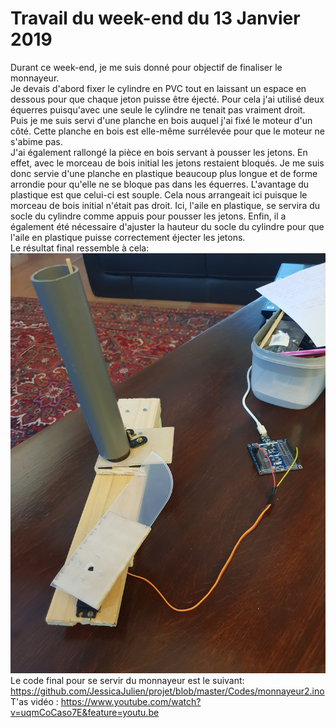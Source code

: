 # Travail du week-end du 13 Janvier 2019

Durant ce week-end, je me suis donné pour objectif de finaliser le monnayeur. <br/>
Je devais d'abord fixer le cylindre en PVC tout en laissant un espace en dessous pour que chaque jeton puisse être éjecté. Pour cela j'ai utilisé deux équerres puisqu'avec une seule le cylindre ne tenait pas vraiment droit. <br/>
Puis je me suis servi d'une planche en bois auquel j'ai fixé le moteur d'un côté.
Cette planche en bois est elle-même surrélevée pour que le moteur ne s'abime pas. <br/>
J'ai également rallongé la pièce en bois servant à pousser les jetons. En effet, avec le morceau de bois initial les jetons restaient bloqués.
Je me suis donc servie d'une planche en plastique beaucoup plus longue et de forme arrondie pour qu'elle ne se bloque pas dans les équerres. L'avantage du plastique est que celui-ci est souple. Cela nous arrangeait ici puisque le morceau de bois initial n'était pas droit.
Ici, l'aile en plastique, se servira du socle du cylindre comme appuis pour pousser les jetons. Enfin, il a également été nécessaire d'ajuster la hauteur du socle du cylindre pour que l'aile en plastique puisse correctement éjecter les jetons. <br/>
Le résultat final ressemble à cela:
![alt text](https://github.com/JessicaJulien/projet/blob/master/Documentation/monnayeur.jpg)
Le code final pour se servir du monnayeur est le suivant: 
https://github.com/JessicaJulien/projet/blob/master/Codes/monnayeur2.ino
T'as vidéo : https://www.youtube.com/watch?v=uqmCoCaso7E&feature=youtu.be
